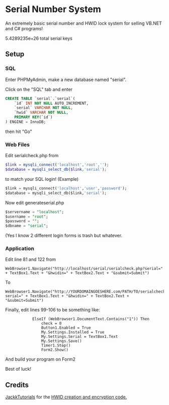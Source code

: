 # Serial Number System

An extremely basic serial number and HWID lock system for selling VB.NET and C# programs!

5.4289235e+26 total serial keys

## Setup

### SQL

Enter PHPMyAdmin, make a new database named "serial".

Click on the "SQL" tab and enter 
``` sql
CREATE TABLE `serial`.`serial`(
    `id` INT NOT NULL AUTO_INCREMENT,
    `serial` VARCHAR NOT NULL,
    `hwid` VARCHAR NOT NULL,
    PRIMARY KEY(`id`)
) ENGINE = InnoDB;
```
then hit "Go"

### Web Files

Edit serialcheck.php from

``` php
$link = mysqli_connect('localhost','root','');
$database = mysqli_select_db($link,'serial');
```

to match your SQL login! (Example)

``` sql
$link = mysqli_connect('localhost','user','password');
$database = mysqli_select_db($link,'serial');
```

Now edit generateserial.php

``` sql
$servername = "localhost";
$username = "root";
$password = "";
$dbname = "serial";
```

(Yes I know 2 different login forms is trash but whatever.

### Application

Edit line 81 and 122 from

``` vb.net
WebBrowser1.Navigate("http://localhost/serial/serialcheck.php?serial=" + TextBox1.Text + "&hwidin=" + TextBox2.Text + "&submit=Submit")
```

To

``` vb.net
WebBrowser1.Navigate("http://YOURDOMAINGOESHERE.com/PATH/TO/serialcheck.php?serial=" + TextBox1.Text + "&hwidin=" + TextBox2.Text + "&submit=Submit")
```

Finally, edit lines 99-106 to be something like:

``` vb.net
            ElseIf (WebBrowser1.DocumentText.Contains("1")) Then
                check = 0
                Button1.Enabled = True
                My.Settings.Installed = True
                My.Settings.Serial = TextBox1.Text
                My.Settings.Save()
                Timer1.Stop()
                Form2.Show()
```

And build your program on Form2

Best of luck!

## Credits

[JackkTutorials](https://www.youtube.com/channel/UC64x_rKHxY113KMWmprLBPA) for the [HWID creation and encryption code.](https://www.youtube.com/watch?v=CBe-gQiO-dA)
